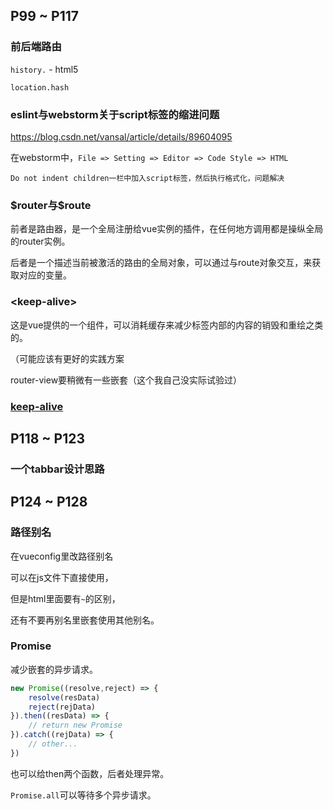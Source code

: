 ## P99 ~ P117

### 前后端路由

`history.` - html5

`location.hash`

### eslint与webstorm关于script标签的缩进问题

https://blog.csdn.net/vansal/article/details/89604095

在webstorm中，`File => Setting => Editor => Code Style => HTML` 

 `Do not indent children一栏中加入script标签，然后执行格式化，问题解决`

### \$router与\$route

前者是路由器，是一个全局注册给vue实例的插件，在任何地方调用都是操纵全局的router实例。

后者是一个描述当前被激活的路由的全局对象，可以通过与route对象交互，来获取对应的变量。

### \<keep-alive\>

这是vue提供的一个组件，可以消耗缓存来减少标签内部的内容的销毁和重绘之类的。

（可能应该有更好的实践方案

router-view要稍微有一些嵌套（这个我自己没实际试验过）

### [keep-alive](https://cn.vuejs.org/v2/api/#keep-alive)

## P118 ~ P123

### 一个tabbar设计思路



## P124 ~ P128

### 路径别名

在vueconfig里改路径别名

可以在js文件下直接使用，

但是html里面要有`~`的区别，

还有不要再别名里嵌套使用其他别名。

### Promise

减少嵌套的异步请求。

```javascript
new Promise((resolve,reject) => {
	resolve(resData)
    reject(rejData)
}).then((resData) => {
    // return new Promise
}).catch((rejData) => {
    // other...
})
```

也可以给then两个函数，后者处理异常。

`Promise.all`可以等待多个异步请求。